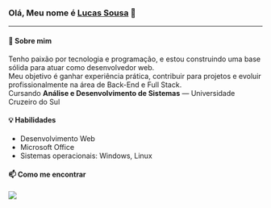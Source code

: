### Olá, Meu nome é [Lucas Sousa](https://www.linkedin.com/in/sousalucas-pro/) 👋


---

#### 🔧 Sobre mim
Tenho paixão por tecnologia e programação, e estou construindo uma base sólida para atuar como desenvolvedor web.  
Meu objetivo é ganhar experiência prática, contribuir para projetos e evoluir profissionalmente na área de Back-End e Full Stack.    
Cursando **Análise e Desenvolvimento de Sistemas** — Universidade Cruzeiro do Sul


#### 💡 Habilidades
  
- Desenvolvimento Web      
- Microsoft Office
- Sistemas operacionais: Windows, Linux

  
#### 📫 Como me encontrar
[<img src="https://img.shields.io/badge/linkedin-%2312100E.svg?&style=for-the-badge&logo=linkedin&logoColor=white&color=blue">](https://www.linkedin.com/in/sousalucas-pro/)
